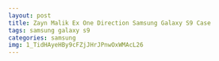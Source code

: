 ```yaml
---
layout: post
title: Zayn Malik Ex One Direction Samsung Galaxy S9 Case
tags: samsung galaxy s9
categories: samsung
img: 1_TidHAyeHBy9cFZjJHrJPnwOxWMAcL26
---
```

